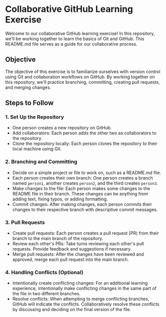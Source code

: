 # Collaborative GitHub Learning Exercise

Welcome to our collaborative GitHub learning exercise! In this repository, we'll be working together to learn the basics of Git and GitHub. This README.md file serves as a guide for our collaborative process.

## Objective

The objective of this exercise is to familiarize ourselves with version control using Git and collaboration workflows on GitHub. By working together on this repository, we'll practice branching, committing, creating pull requests, and merging changes.

## Steps to Follow

### 1. Set Up the Repository

- One person creates a new repository on GitHub.
- Add collaborators: Each person adds the other two as collaborators to the repository.
- Clone the repository locally: Each person clones the repository to their local machine using Git.

### 2. Branching and Committing

- Decide on a simple project or file to work on, such as a README.md file.
- Each person creates their own branch: One person creates a branch named `person1`, another creates `person2`, and the third creates `person3`.
- Make changes to the file: Each person makes some changes to the README file in their branch. These changes can be anything from adding text, fixing typos, or adding formatting.
- Commit changes: After making changes, each person commits their changes to their respective branch with descriptive commit messages.

### 3. Pull Requests

- Create pull requests: Each person creates a pull request (PR) from their branch to the main branch of the repository.
- Review each other's PRs: Take turns reviewing each other's pull requests. Provide feedback and suggestions if necessary.
- Merge pull requests: After the changes have been reviewed and approved, merge each pull request into the main branch.

### 4. Handling Conflicts (Optional)

- Intentionally create conflicting changes: For an additional learning experience, intentionally make conflicting changes in the same part of the file in two different branches.
- Resolve conflicts: When attempting to merge conflicting branches, GitHub will indicate the conflicts. Collaboratively resolve these conflicts by discussing and deciding on the final version of the file.


